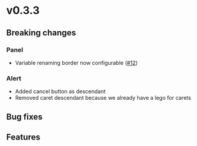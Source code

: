 # v0.3.3

## Breaking changes

### Panel
  - Variable renaming border now configurable
  ([#12](https://github.com/frontend-mafia/legolize/issues/12))

### Alert
  - Added cancel button as descendant
  - Removed caret descendant because we already have a lego for carets

## Bug fixes

## Features
